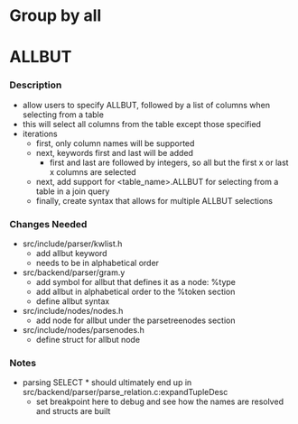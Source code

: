 # Group by all



# ALLBUT
### Description
* allow users to specify ALLBUT, followed by a list of columns when selecting from a table
* this will select all columns from the table except those specified
* iterations
    * first, only column names will be supported
    * next, keywords first and last will be added
        * first and last are followed by integers, so all but the first x or last x columns are selected
    * next, add support for <table_name>.ALLBUT for selecting from a table in a join query
    * finally, create syntax that allows for multiple ALLBUT selections

### Changes Needed
* src/include/parser/kwlist.h
    * add allbut keyword
    * needs to be in alphabetical order
* src/backend/parser/gram.y
    * add symbol for allbut that defines it as a node: %type <node>
    * add allbut in alphabetical order to the %token <keyword> section
    * define allbut syntax
* src/include/nodes/nodes.h
    * add node for allbut under the parsetreenodes section
* src/include/nodes/parsenodes.h
    * define struct for allbut node

### Notes
* parsing SELECT * should ultimately end up in src/backend/parser/parse_relation.c:expandTupleDesc
    * set breakpoint here to debug and see how the names are resolved and structs are built
